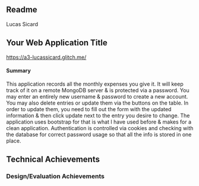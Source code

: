 Readme
---
Lucas Sicard

## Your Web Application Title
https://a3-lucassicard.glitch.me/

#### Summary
This application records all the monthly expenses you give it. It will keep track of it on a remote MongoDB server & 
is protected via a password. You may enter an entirely new username & password to create a new account. You may also 
delete entries or update them via the buttons on the table. In order to update them, you need to fill out the form with 
the updated information & then click update next to the entry you desire to change. The application uses bootstrap for 
that is what I have used before & makes for a clean application. Authentication is controlled via cookies and checking 
with the database for correct password usage so that all the info is stored in one place.

## Technical Achievements


### Design/Evaluation Achievements

